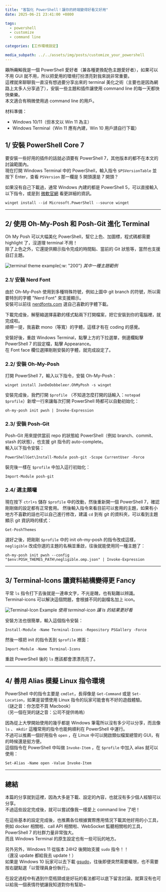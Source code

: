 ```yaml
---
title: "客製化 PowerShell！讓你的終端變得好看又好用"
date: 2025-06-21 23:41:00 +0800

tags:
  - powershell
  - customize
  - command line

categories: [工作環境設定]

media_subpath: ../../assets/img/posts/customize_your_powershell
---
```


~~眾所周知~~我是一個 PowerShell 愛好者（兼各種更換配色主題愛好者），如果可以不用 GUI 就不用，所以把愛用的環境打扮漂亮對我來說非常重要。  
這裡就來聊聊我一直沒有想過要分享出來的 terminal 美化之術（主要也是因為網路上太多人分享過了），安裝一些主題和插件讓使用 command line 的每一天都快快樂樂。   
本文適合有稍微使用過 command line 的用戶。   

材料準備：
- Windows 10/11（但本文以 Win 11 為主）
- Windows Terminal（Win 11 應有內建，Win 10 用戶請自行下載）

## 1/ 安裝 PowerShell Core 7

要安裝一些好用的插件的話就必須要有 PowerShell 7，其他版本的都不在本文的討論範圍內。  
現在打開 Windows Terminal 中的 PowerShell，輸入指令 `$PSVersionTable` 並按下 Enter，查看 `PSVersion` 那一欄是 5 開頭還是 7 開頭？  

如果沒有自己下載過，通常 Windows 內建的都是 PowerShell 5，可以直接輸入以下指令，或是到 [微軟官網](https://learn.microsoft.com/zh-tw/powershell/scripting/install/installing-powershell-on-windows?view=powershell-7.5) 看更詳細的資訊。

```shell
winget install --id Microsoft.PowerShell --source winget
```

---

## 2/ 使用 Oh-My-Posh 和 Posh-Git 進化 Terminal

Oh My Posh 可以大幅美化 PowerShell，幫它上色、加圖標，程式碼都需要 highlight 了，沒道理 terminal 不用！  
除了上色之外，它還提供顯示指令完成的時間點、當前的 Git 狀態等，當然也支援自訂主題。  

![terminal theme example](terminal_pic_example.png){:w: "200"}
_其中一種主題範例_

### 2.1/ 安裝 Nerd Font

由於 Oh-My-Posh 使用到多種特殊符號，例如上圖中 git branch 的符號，所以需要特別的字體 "Nerd Font" 來支援顯示。  
安裝可以前往 [nerdfonts.com](https://www.nerdfonts.com/font-downloads) 選自己喜歡的字體下載。  

下載完成後，解壓縮選擇喜歡的樣式點兩下打開檔案，把它安裝到你的電腦裡，就完成啦。  
順帶一提，我喜歡 mono（等寬）的字體，這樣才有在 coding 的感覺。  

安裝好後，重啟 Windows Terminal，點擊上方的下拉選單，側邊欄點擊 PowerShell 7 的設定檔，點擊 Appearance。  
在 Font face 欄位選擇剛剛安裝的字體，就完成設定了。

### 2.2/ 安裝 Oh-My-Posh

打開 PowerShell 7，輸入以下指令，安裝 Oh-My-Posh：

```shell
winget install JanDeDobbeleer.OhMyPosh -s winget
```

安裝完成後，我們打開 `$profile` （不知道怎麼打開的話輸入：`notepad $profile`）新增一行來讓每次打開 PowerShell 時都可以自動初始化：

```shell
oh-my-posh init pwsh | Invoke-Expression
```

### 2.3/ 安裝 Posh-Git

Posh-Git 用來提供當前 repo 的狀態給 PowerShell（例如 branch、commit、stash 的狀態），也支援 git 指令的 auto-complete。    
輸入以下指令安裝：

```shell
PowerShellGet\Install-Module posh-git -Scope CurrentUser -Force
```

裝完後一樣在 `$profile` 中加入這行初始化：

```shell
Import-Module posh-git
```

### 2.4/ 選主題囉

現在按下 `ctrl+s` 儲存 `$profile` 中的改動，然後重新開一個 PowerShell 7，確認剛剛做的設定都有正常套用。
然後輸入指令來看目前可以套用的主題，如果有小地方不喜歡的話也可以自己進行修改，建議 `cd` 到有 git 的資料夾，可以看到主題顯示 git 資訊時的樣式：

```shell
Get-PoshThemes
```

選好之後，把剛剛 `$profile` 中的 init oh-my-posh 的指令改成這樣， `negligible` 改成你選的主題的名稱並重啟，往後就能使用同一種主題了：

```shell
oh-my-posh init pwsh --config "$env:POSH_THEMES_PATH\negligible.omp.json" | Invoke-Expression
```

---

## 3/ Terminal-Icons 讓資料結構變得更 Fancy

平常 `ls` 指令打下去後就是一連串文字，不光是醜，也有點難以辨識。   
Terminal-icons 可以解決這個問題，會根據不同的副檔名加上 icon。    

![Terminal-Icon Example](terminal_icon_example.webp)
_使用 terminal-icon 讓 ls 的結果更好看_

安裝方法也很簡單，輸入這個指令安裝：

```shell
Install-Module -Name Terminal-Icons -Repository PSGallery -Force
```

然後一樣把 init 的指令丟到 `$profile` 裡面：

```shell
Import-Module -Name Terminal-Icons
```

重啟 PowerShell 後的 `ls` 應該都會漂漂亮亮了。    

---

## 4/ 善用 Alias 模擬 Linux 指令環境

PowerShell 中的指令主要是 `cmdlet`，長得像是 `Get-Command` 或是 `Set-Location`，如果是習慣使用 Linux 指令的玩家可能會有不好的遊戲體驗。    
（謎之音：你怎麼不買 Macbook）    
（另一個在哭的謎之音：公司不提供嗚嗚）    

因為從上大學開始使用的幾乎都是 Windows 筆電所以沒有多少可以分享，而且像 `ls` 、 `mkdir` 這種常用的指令也能夠順利在 PowerShell 中運行。    
不過可以推薦一個好用指令 `open` ，在 Linux 中可以開啟類似檔案總管的 GUI，有的時候還是挺方便。    
這個指令在 PowerShell 中叫做 `Invoke-Item` ，在 `$profile` 中加入 alias 就可以使用：

```shell
Set-Alias -Name open -Value Invoke-Item
```
---

## 總結

本篇的分享就到這裡，因為大多是下載、設定的內容，也就沒有多少個人經驗可以分享。    
不過這些設定完成後，就可以嘗試像我一樣愛上 command line 了吧！    

在這些基本的設定完成後，也推薦各位根據實際應用情況下載其他好用的小工具，例如 docker 相關啦、call API 相關啦、WebSocket 監聽相關啦的工具，PowerShell 7 的社群力量非常強大。    
而且 Windows Terminal 的原生設定也有一些可玩的地方。    

另外另外，Windows 11 從版本 24H2 後開始支援 `sudo` 指令！！    
（還沒 update 都給我去 update！）    
如果是 Windows 10 玩家可以去下載 [gsudo](https://github.com/gerardog/gsudo)，往後即便突然需要權限，也不需要按右鍵點選「以管理員身份執行」。    

在設定過程中有遇到什麼瓶頸或是好玩的看法都可以底下留言討論，就算沒有也可以給我一個表情符號讓我知道對你有幫助~    

